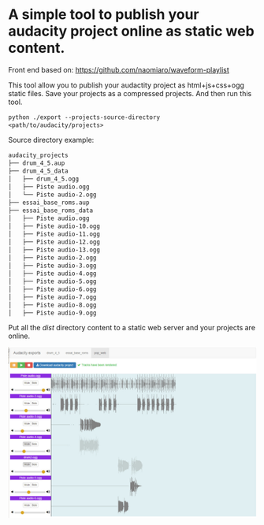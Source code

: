# A simple tool to publish your audacity project online as static web content.

Front end based on: https://github.com/naomiaro/waveform-playlist
    
This tool allow you to publish your audactity project as html+js+css+ogg static files.
Save your projects as a compressed projects.
And then run this tool.

```
python ./export --projects-source-directory <path/to/audacity/projects>
```

Source directory example:

```
audacity_projects
├── drum_4_5.aup
├── drum_4_5_data
│   ├── drum_4_5.ogg
│   ├── Piste audio.ogg
│   └── Piste audio-2.ogg
├── essai_base_roms.aup
├── essai_base_roms_data
│   ├── Piste audio.ogg
│   ├── Piste audio-10.ogg
│   ├── Piste audio-11.ogg
│   ├── Piste audio-12.ogg
│   ├── Piste audio-13.ogg
│   ├── Piste audio-2.ogg
│   ├── Piste audio-3.ogg
│   ├── Piste audio-4.ogg
│   ├── Piste audio-5.ogg
│   ├── Piste audio-6.ogg
│   ├── Piste audio-7.ogg
│   ├── Piste audio-8.ogg
│   ├── Piste audio-9.ogg
```

Put all the *dist* directory content to a static web server and your projects are online.

![screenshot](scrsh_2.jpg)
